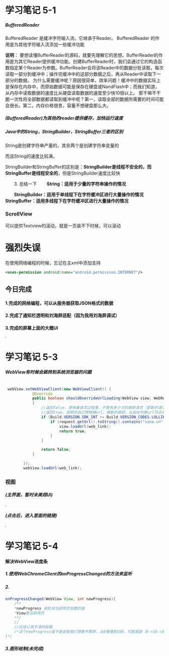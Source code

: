 # 学习笔记  5-1

##### BufferedReader

BufferedReader 是缓冲字符输入流。它继承于Reader。
BufferedReader 的作用是为其他字符输入流添加一些缓冲功能

**说明**：
要想读懂BufferReader的源码，就要先理解它的思想。BufferReader的作用是为其它Reader提供缓冲功能。创建BufferReader时，我们会通过它的构造函数指定某个Reader为参数。BufferReader会将该Reader中的数据分批读取，每次读取一部分到缓冲中；操作完缓冲中的这部分数据之后，再从Reader中读取下一部分的数据。
为什么需要缓冲呢？原因很简单，效率问题！缓冲中的数据实际上是保存在内存中，而原始数据可能是保存在硬盘或NandFlash中；而我们知道，从内存中读取数据的速度比从硬盘读取数据的速度至少快10倍以上。
那干嘛不干脆一次性将全部数据都读取到缓冲中呢？第一，读取全部的数据所需要的时间可能会很长。第二，内存价格很贵，容量不想硬盘那么大。

##### (BufferedReader)为其他的reader提供缓存，加快运行速度



##### Java中的String，StringBuilder，StringBuffer三者的区别

String是创建字符串产量的，其余两个是创建字符串变量的

而且String的速度比较满，

StringBuilder和StringBuffer的区别是：**StringBuilder是线程不安全的，而StringBuffer是线程安全的**，但是StringBuilder速度比较快

　　3. 总结一下
　　**String：适用于少量的字符串操作的情况**

　　**StringBuilder：适用于单线程下在字符缓冲区进行大量操作的情况**
　　
　　**StringBuffer：适用多线程下在字符缓冲区进行大量操作的情况**

### ScrollView

可以提供Textview的滚动，就是一页装不下时候，可以滚动

# 强烈失误

在使用网络编程的时候，忘记在主xml中添加支持

```xml
<uses-permission android:name="android.permission.INTERNET"/>
```

## 今日完成

#### 1.完成的网络编程，可以从服务器获取JSON格式的数据

#### 2.完成了通知栏透明和刘海屏适配（因为我用刘海屏调试）

#### 3.完成的屏幕上面的大概UI

<img src='http://m.qpic.cn/psb?/V129dH2W4KBwGm/EzErKqvieZOZbVJz1haqclZMLn81hHqtfCWVE3xa6QE!/b/dMUAAAAAAAAA&bo=OATICAAAAAADF84!&rf=viewer_4' style="zoom:20%">



# 学习笔记 5-3

##### WebView有时候会跳转到系统浏览器的问题

```java

 webView.setWebViewClient(new WebViewClient() {
            @Override
            public boolean shouldOverrideUrlLoading(WebView view, WebResourceRequest request)
            {
                //返回false，意味着请求过程里，不管有多少次的跳转请求（即新的请求地址），均交给webView自己处理，这也是此方法的默认处理
                //返回true，说明你自己想根据url，做新的跳转，比如在判断url符合条件的情况下，我想让webView加载http://ask.csdn.net/questions/178242
                if (Build.VERSION.SDK_INT >= Build.VERSION_CODES.LOLLIPOP) {
                    if (request.getUrl().toString().contains("sina.cn")){
                        view.loadUrl(web_link);
                        return true;
                    }
                }

                return false;
            }

        });
        webView.loadUrl(web_link);

```

### 视图
##### (主界面，暂时未美观UI)

<img src='http://m.qpic.cn/psb?/V129dH2W4KBwGm/pM8UZGG4.mW*STMsVmx4B64RqlOLFd7UB5WUDYEuyH4!/b/dMEAAAAAAAAA&bo=OATICAAAAAADB94!&rf=viewer_4' style="zoom:20%">



##### (点击后，进入里面的链接)

<img src='http://m.qpic.cn/psb?/V129dH2W4KBwGm/anZDtzxzYgGDwdqPDVgQ9aQkwZWU*f7M9BD2NKIYXzU!/b/dIMAAAAAAAAA&bo=OATICAAAAAARB8w!&rf=viewer_4' style="zoom:20%">


# 学习笔记 5-4

#### 解决WebView进度条

##### 1.使用WebChromeClient的onProgressChanged的方法来监听

##### 2.

```java
onProgressChanged(WebView View, int newProgress){
    /**
    *newProgress 是检测当前网页加载的值
    *View是当前网页
    **/
    //
	//应该让其平滑的加载
    /*这个newProgress值不是说按我们想象中那样，从0慢慢到100，可能就是（0->16->30->100）就返回这四次数字。所以如果我们直接让我们的进度条按照它的newProgress值来变化，就有个问题，那就是会变化特别大，而且速度也特别快。体验一点也不好。所以这里我处理方式是，当newProgress 大于85 的时候，让他慢慢的在特定时间内加载完剩下的进度，这样给人的感觉也是很平稳的
}*/
```

##### 3.图形绘制(未完成)











